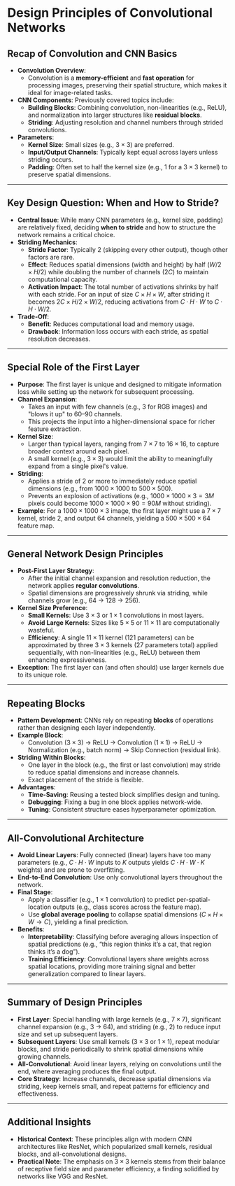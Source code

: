 # Design Principles of Convolutional Networks

## Recap of Convolution and CNN Basics
- **Convolution Overview**: 
  - Convolution is a **memory-efficient** and **fast operation** for processing images, preserving their spatial structure, which makes it ideal for image-related tasks.
- **CNN Components**: Previously covered topics include:
  - **Building Blocks**: Combining convolution, non-linearities (e.g., ReLU), and normalization into larger structures like **residual blocks**.
  - **Striding**: Adjusting resolution and channel numbers through strided convolutions.
- **Parameters**:
  - **Kernel Size**: Small sizes (e.g., $3 \times 3$) are preferred.
  - **Input/Output Channels**: Typically kept equal across layers unless striding occurs.
  - **Padding**: Often set to half the kernel size (e.g., 1 for a $3 \times 3$ kernel) to preserve spatial dimensions.

---

## Key Design Question: When and How to Stride?
- **Central Issue**: While many CNN parameters (e.g., kernel size, padding) are relatively fixed, deciding **when to stride** and how to structure the network remains a critical choice.
- **Striding Mechanics**:
  - **Stride Factor**: Typically 2 (skipping every other output), though other factors are rare.
  - **Effect**: Reduces spatial dimensions (width and height) by half ($W/2 \times H/2$) while doubling the number of channels ($2C$) to maintain computational capacity.
  - **Activation Impact**: The total number of activations shrinks by half with each stride. For an input of size $C \times H \times W$, after striding it becomes $2C \times H/2 \times W/2$, reducing activations from $C \cdot H \cdot W$ to $C \cdot H \cdot W / 2$.
- **Trade-Off**: 
  - **Benefit**: Reduces computational load and memory usage.
  - **Drawback**: Information loss occurs with each stride, as spatial resolution decreases.

---

## Special Role of the First Layer
- **Purpose**: The first layer is unique and designed to mitigate information loss while setting up the network for subsequent processing.
- **Channel Expansion**: 
  - Takes an input with few channels (e.g., 3 for RGB images) and "blows it up" to 60–90 channels.
  - This projects the input into a higher-dimensional space for richer feature extraction.
- **Kernel Size**: 
  - Larger than typical layers, ranging from $7 \times 7$ to $16 \times 16$, to capture broader context around each pixel.
  - A small kernel (e.g., $3 \times 3$) would limit the ability to meaningfully expand from a single pixel's value.
- **Striding**: 
  - Applies a stride of 2 or more to immediately reduce spatial dimensions (e.g., from $1000 \times 1000$ to $500 \times 500$).
  - Prevents an explosion of activations (e.g., $1000 \times 1000 \times 3 = 3M$ pixels could become $1000 \times 1000 \times 90 = 90M$ without striding).
- **Example**: For a $1000 \times 1000 \times 3$ image, the first layer might use a $7 \times 7$ kernel, stride 2, and output 64 channels, yielding a $500 \times 500 \times 64$ feature map.

---

## General Network Design Principles
- **Post-First Layer Strategy**:
  - After the initial channel expansion and resolution reduction, the network applies **regular convolutions**.
  - Spatial dimensions are progressively shrunk via striding, while channels grow (e.g., 64 → 128 → 256).
- **Kernel Size Preference**:
  - **Small Kernels**: Use $3 \times 3$ or $1 \times 1$ convolutions in most layers.
  - **Avoid Large Kernels**: Sizes like $5 \times 5$ or $11 \times 11$ are computationally wasteful.
  - **Efficiency**: A single $11 \times 11$ kernel (121 parameters) can be approximated by three $3 \times 3$ kernels (27 parameters total) applied sequentially, with non-linearities (e.g., ReLU) between them enhancing expressiveness.
- **Exception**: The first layer can (and often should) use larger kernels due to its unique role.

---

## Repeating Blocks
- **Pattern Development**: CNNs rely on repeating **blocks** of operations rather than designing each layer independently.
- **Example Block**: 
  - Convolution ($3 \times 3$) → ReLU → Convolution ($1 \times 1$) → ReLU → Normalization (e.g., batch norm) → Skip Connection (residual link).
- **Striding Within Blocks**: 
  - One layer in the block (e.g., the first or last convolution) may stride to reduce spatial dimensions and increase channels.
  - Exact placement of the stride is flexible.
- **Advantages**:
  - **Time-Saving**: Reusing a tested block simplifies design and tuning.
  - **Debugging**: Fixing a bug in one block applies network-wide.
  - **Tuning**: Consistent structure eases hyperparameter optimization.

---

## All-Convolutional Architecture
- **Avoid Linear Layers**: Fully connected (linear) layers have too many parameters (e.g., $C \cdot H \cdot W$ inputs to $K$ outputs yields $C \cdot H \cdot W \cdot K$ weights) and are prone to overfitting.
- **End-to-End Convolution**: Use only convolutional layers throughout the network.
- **Final Stage**:
  - Apply a classifier (e.g., $1 \times 1$ convolution) to predict per-spatial-location outputs (e.g., class scores across the feature map).
  - Use **global average pooling** to collapse spatial dimensions ($C \times H \times W \to C$), yielding a final prediction.
- **Benefits**:
  - **Interpretability**: Classifying before averaging allows inspection of spatial predictions (e.g., “this region thinks it’s a cat, that region thinks it’s a dog”).
  - **Training Efficiency**: Convolutional layers share weights across spatial locations, providing more training signal and better generalization compared to linear layers.

---

## Summary of Design Principles
- **First Layer**: Special handling with large kernels (e.g., $7 \times 7$), significant channel expansion (e.g., 3 → 64), and striding (e.g., 2) to reduce input size and set up subsequent layers.
- **Subsequent Layers**: Use small kernels ($3 \times 3$ or $1 \times 1$), repeat modular blocks, and stride periodically to shrink spatial dimensions while growing channels.
- **All-Convolutional**: Avoid linear layers, relying on convolutions until the end, where averaging produces the final output.
- **Core Strategy**: Increase channels, decrease spatial dimensions via striding, keep kernels small, and repeat patterns for efficiency and effectiveness.

---

## Additional Insights
- **Historical Context**: These principles align with modern CNN architectures like ResNet, which popularized small kernels, residual blocks, and all-convolutional designs.
- **Practical Note**: The emphasis on $3 \times 3$ kernels stems from their balance of receptive field size and parameter efficiency, a finding solidified by networks like VGG and ResNet.
